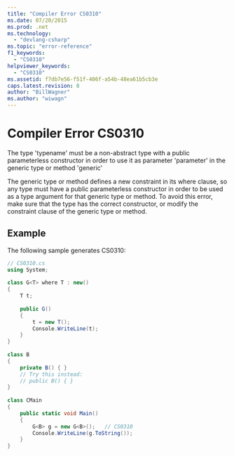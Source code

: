 ```yaml
---
title: "Compiler Error CS0310"
ms.date: 07/20/2015
ms.prod: .net
ms.technology: 
  - "devlang-csharp"
ms.topic: "error-reference"
f1_keywords: 
  - "CS0310"
helpviewer_keywords: 
  - "CS0310"
ms.assetid: f7db7e56-f51f-406f-a54b-48ea61b5cb3e
caps.latest.revision: 8
author: "BillWagner"
ms.author: "wiwagn"
---
```

# Compiler Error CS0310
The type 'typename' must be a non-abstract type with a public parameterless constructor in order to use it as parameter 'parameter' in the generic type or method 'generic'  
  
 The generic type or method defines a new constraint in its where clause, so any type must have a public parameterless constructor in order to be used as a type argument for that generic type or method. To avoid this error, make sure that the type has the correct constructor, or modify the constraint clause of the generic type or method.  
  
## Example  
 The following sample generates CS0310:  
  
```csharp  
// CS0310.cs  
using System;  
  
class G<T> where T : new()  
{  
    T t;  
  
    public G()  
    {  
        t = new T();  
        Console.WriteLine(t);  
    }  
}  
  
class B  
{  
    private B() { }  
    // Try this instead:  
    // public B() { }  
}  
  
class CMain  
{  
    public static void Main()  
    {  
        G<B> g = new G<B>();   // CS0310  
        Console.WriteLine(g.ToString());  
    }  
}  
```
